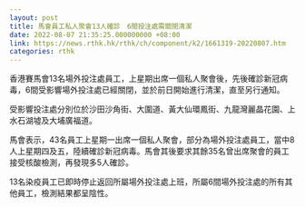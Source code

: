 ```yaml
---
layout: post
title: 馬會員工私人聚會13人確診　6間投注處需關閉清潔
date: 2022-08-07 21:35:25.000000000 +08:00
link: https://news.rthk.hk/rthk/ch/component/k2/1661319-20220807.htm
categories: rthk
---
```


香港賽馬會13名場外投注處員工，上星期出席一個私人聚會後，先後確診新冠病毒，6間受影響場外投注處已經關閉，並於前日開始進行清潔，直至另行通知。

受影響投注處分別位於沙田沙角街、大圍道、黃大仙環鳳街、九龍灣麗晶花園、上水石湖墟及大埔廣福道。

馬會表示，43名員工上星期一出席一個私人聚會，部分為場外投注處員工，當中8人上星期四及五，陸續確診新冠病毒。馬會其後要求其餘35名曾出席聚會的員工接受核酸檢測，再發現多5人確診。

13名染疫員工已即時停止返回所屬場外投注處上班，所屬6間場外投注處的所有其他員工，檢測結果都呈陰性。
